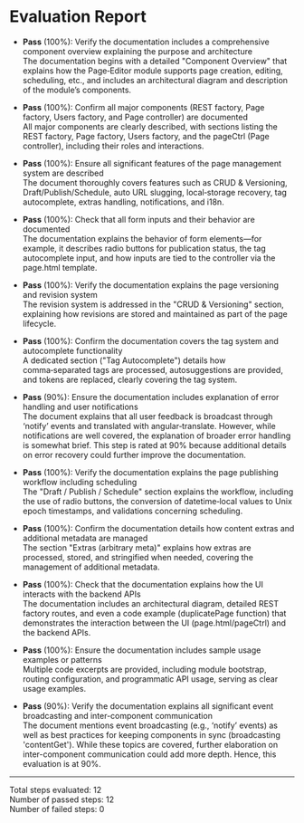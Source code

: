 # Evaluation Report

- **Pass** (100%): Verify the documentation includes a comprehensive component overview explaining the purpose and architecture  
  The documentation begins with a detailed "Component Overview" that explains how the Page‑Editor module supports page creation, editing, scheduling, etc., and includes an architectural diagram and description of the module’s components.

- **Pass** (100%): Confirm all major components (REST factory, Page factory, Users factory, and Page controller) are documented  
  All major components are clearly described, with sections listing the REST factory, Page factory, Users factory, and the pageCtrl (Page controller), including their roles and interactions.

- **Pass** (100%): Ensure all significant features of the page management system are described  
  The document thoroughly covers features such as CRUD & Versioning, Draft/Publish/Schedule, auto URL slugging, local‑storage recovery, tag autocomplete, extras handling, notifications, and i18n.

- **Pass** (100%): Check that all form inputs and their behavior are documented  
  The documentation explains the behavior of form elements—for example, it describes radio buttons for publication status, the tag autocomplete input, and how inputs are tied to the controller via the page.html template.

- **Pass** (100%): Verify the documentation explains the page versioning and revision system  
  The revision system is addressed in the "CRUD & Versioning" section, explaining how revisions are stored and maintained as part of the page lifecycle.

- **Pass** (100%): Confirm the documentation covers the tag system and autocomplete functionality  
  A dedicated section ("Tag Autocomplete") details how comma‑separated tags are processed, autosuggestions are provided, and tokens are replaced, clearly covering the tag system.

- **Pass** (90%): Ensure the documentation includes explanation of error handling and user notifications  
  The document explains that all user feedback is broadcast through ‘notify’ events and translated with angular‑translate. However, while notifications are well covered, the explanation of broader error handling is somewhat brief. This step is rated at 90% because additional details on error recovery could further improve the documentation.

- **Pass** (100%): Verify the documentation explains the page publishing workflow including scheduling  
  The "Draft / Publish / Schedule" section explains the workflow, including the use of radio buttons, the conversion of datetime‑local values to Unix epoch timestamps, and validations concerning scheduling.

- **Pass** (100%): Confirm the documentation details how content extras and additional metadata are managed  
  The section "Extras (arbitrary meta)" explains how extras are processed, stored, and stringified when needed, covering the management of additional metadata.

- **Pass** (100%): Check that the documentation explains how the UI interacts with the backend APIs  
  The documentation includes an architectural diagram, detailed REST factory routes, and even a code example (duplicatePage function) that demonstrates the interaction between the UI (page.html/pageCtrl) and the backend APIs.

- **Pass** (100%): Ensure the documentation includes sample usage examples or patterns  
  Multiple code excerpts are provided, including module bootstrap, routing configuration, and programmatic API usage, serving as clear usage examples.

- **Pass** (90%): Verify the documentation explains all significant event broadcasting and inter-component communication  
  The document mentions event broadcasting (e.g., ‘notify’ events) as well as best practices for keeping components in sync (broadcasting 'contentGet'). While these topics are covered, further elaboration on inter-component communication could add more depth. Hence, this evaluation is at 90%.

---

Total steps evaluated: 12  
Number of passed steps: 12  
Number of failed steps: 0